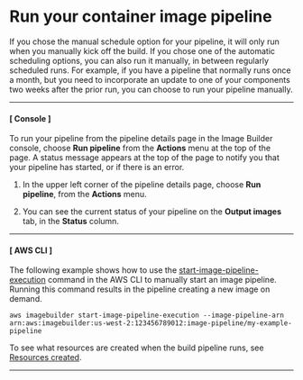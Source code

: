 # Run your container image pipeline<a name="container-pipelines-run"></a>

If you chose the manual schedule option for your pipeline, it will only run when you manually kick off the build\. If you chose one of the automatic scheduling options, you can also run it manually, in between regularly scheduled runs\. For example, if you have a pipeline that normally runs once a month, but you need to incorporate an update to one of your components two weeks after the prior run, you can choose to run your pipeline manually\.

------
#### [ Console ]

To run your pipeline from the pipeline details page in the Image Builder console, choose **Run pipeline** from the **Actions** menu at the top of the page\. A status message appears at the top of the page to notify you that your pipeline has started, or if there is an error\.

1. In the upper left corner of the pipeline details page, choose **Run pipeline**, from the **Actions** menu\.

1. You can see the current status of your pipeline on the **Output images** tab, in the **Status** column\.

------
#### [ AWS CLI ]

The following example shows how to use the [start\-image\-pipeline\-execution](https://awscli.amazonaws.com/v2/documentation/api/latest/reference/imagebuilder/start-image-pipeline-execution.html) command in the AWS CLI to manually start an image pipeline\. Running this command results in the pipeline creating a new image on demand\.

```
aws imagebuilder start-image-pipeline-execution --image-pipeline-arn arn:aws:imagebuilder:us-west-2:123456789012:image-pipeline/my-example-pipeline
```

To see what resources are created when the build pipeline runs, see [Resources created](how-image-builder-works.md#image-builder-resources)\.

------